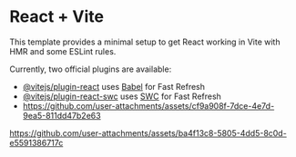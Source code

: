 # React + Vite

This template provides a minimal setup to get React working in Vite with HMR and some ESLint rules.

Currently, two official plugins are available:

- [@vitejs/plugin-react](https://github.com/vitejs/vite-plugin-react/blob/main/packages/plugin-react/README.md) uses [Babel](https://babeljs.io/) for Fast Refresh
- [@vitejs/plugin-react-swc](https://github.com/vitejs/vite-plugin-react-swc) uses [SWC](https://swc.rs/) for Fast Refresh
- https://github.com/user-attachments/assets/cf9a908f-7dce-4e7d-9ea5-811dd47b2e63









https://github.com/user-attachments/assets/ba4f13c8-5805-4dd5-8c0d-e5591386717c


